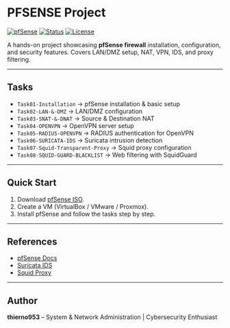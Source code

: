 # PFSENSE Project

[![pfSense](https://img.shields.io/badge/pfSense-Firewall-blue)](https://www.pfsense.org/)
[![Status](https://img.shields.io/badge/Status-Learning-green)]()
[![License](https://img.shields.io/badge/License-MIT-yellow.svg)]()

A hands-on project showcasing **pfSense firewall** installation, configuration, and security features.
Covers LAN/DMZ setup, NAT, VPN, IDS, and proxy filtering.

---

## Tasks

* `Task01-Installation` → pfSense installation & basic setup
* `Task02-LAN-&-DMZ` → LAN/DMZ configuration
* `Task03-SNAT-&-DNAT` → Source & Destination NAT
* `Task04-OPENVPN` → OpenVPN server setup
* `Task05-RADIUS-OPENVPN` → RADIUS authentication for OpenVPN
* `Task06-SURICATA-IDS` → Suricata intrusion detection
* `Task07-Squid-Transparent-Proxy` → Squid proxy configuration
* `Task08-SQUID-GUARD-BLACKLIST` → Web filtering with SquidGuard

---

## Quick Start

1. Download [pfSense ISO](https://www.pfsense.org/download/).
2. Create a VM (VirtualBox / VMware / Proxmox).
3. Install pfSense and follow the tasks step by step.

---

## References

* [pfSense Docs](https://docs.netgate.com/pfsense/en/latest/)
* [Suricata IDS](https://suricata.io/)
* [Squid Proxy](http://www.squid-cache.org/)

---

## Author

**thierno953** – System & Network Administration | Cybersecurity Enthusiast
